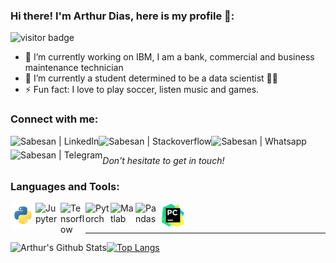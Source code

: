 
### Hi there! I'm Arthur Dias, here is my profile 🚀:
  
  ![visitor badge](https://visitor-badge.glitch.me/badge?page_id=arthuranacletodias&left_color=black&right_color=blue&-badge&left_text=Page%20Visitors)

  
- 🔭 I’m currently working on IBM, I am a bank, commercial and business maintenance technician
- 🌱 I’m currently a student determined to be a data scientist 👨‍💻
- ⚡ Fun fact: I love to play soccer, listen music and games.


### Connect with me:

[<img align="left" alt="Sabesan | LinkedIn" height="22px" src="https://cdn.jsdelivr.net/npm/simple-icons@v3/icons/linkedin.svg" />][linkedin]
[<img align="left" alt="Sabesan | Stackoverflow" height="22px" src="https://cdn.jsdelivr.net/npm/simple-icons@v3/icons/stackoverflow.svg" />][stackoverflow]
[<img align="left" alt="Sabesan | Whatsapp" height="22px" src="https://cdn.jsdelivr.net/npm/simple-icons@v3/icons/whatsapp.svg" />][whatsapp]
[<img align="left" alt="Sabesan | Telegram" height="22px" src="https://cdn.jsdelivr.net/npm/simple-icons@v3/icons/telegram.svg" />][telegram]
  
<br />

<p align=left>
<em>Don't hesitate to get in touch!</em>
</p>

### Languages and Tools:

[<img align="left" alt="Python" width="40px" src="https://raw.githubusercontent.com/github/explore/80688e429a7d4ef2fca1e82350fe8e3517d3494d/topics/python/python.png"/>][github]
[<img align="left" alt="Jupyter" width="40px" src="https://upload.wikimedia.org/wikipedia/commons/thumb/3/38/Jupyter_logo.svg/883px-Jupyter_logo.svg.png"/>][github]
[<img align="left" alt="Tensorflow" width="40px" 
src="https://upload.wikimedia.org/wikipedia/commons/thumb/2/2d/Tensorflow_logo.svg/1200px-Tensorflow_logo.svg.png"/>][github]
[<img align="left" alt="Pytorch" width="40px" src="https://pytorch.org/assets/images/pytorch-logo.png"/>][github]
[<img align="left" alt="Matlab" width="40px" src="https://upload.wikimedia.org/wikipedia/commons/thumb/2/21/Matlab_Logo.png/667px-Matlab_Logo.png"/>][github]
[<img align="left" alt="Pandas" width="40px" src="https://upload.wikimedia.org/wikipedia/commons/thumb/e/ed/Pandas_logo.svg/1200px-Pandas_logo.svg.png"/>][github]
[<img align="left" alt="PyCharm" width="40px" src="https://github.com/devicons/devicon/blob/master/icons/pycharm/pycharm-original.svg"/>][github]


<br />
<br />

---
<img align="left" alt="Arthur's Github Stats" src="https://github-readme-stats.vercel.app/api?username=arthuranacletodias&show_icons=true&hide_border=true" />

[![Top Langs](https://github-readme-stats.vercel.app/api/top-langs/?username=arthuranacletodias&show_icons=true&hide_border=true)](https://github.com/arthuranacletodias)



[linkedin]: https://www.linkedin.com/in/arthuranacletodias
[github]:  https://github.com/arthuranacletodias
[stackoverflow]: https://pt.stackoverflow.com/users/273096/arthur-anacleto-dias
[whatsapp]: https://wa.me/+5524981617787
[telegram]: https://t.me/arthuranacletodias

